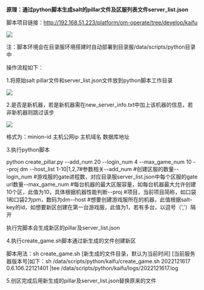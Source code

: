 **原理：通过python脚本生成salt的pillar文件及区服列表文件server_list.json**

脚本项目链接：[<u>http://192.168.51.223/platform/om-operate/tree/develop/kaifu</u>](http://192.168.51.223/platform/om-operate/tree/develop/kaifu)

![](https://cdn.nlark.com/yuque/0/2024/png/43288467/1713176500397-8c590853-5c6a-46e7-af43-a162406d857b.png)

注：脚本环境会在目录服环境搭建时自动部署到目录服/data/scripts/python目录中

操作流程如下：

1.将原始salt pillar文件和server_list.json文件放到python脚本工作目录

![](https://cdn.nlark.com/yuque/0/2024/png/43288467/1713176500598-295f34e6-81ba-445c-b8a8-83f7e5661d01.png)

2.是否是新机器，若是新机器需在new_server_info.txt中加上该机器的信息，若非新机器则跳过该步

![](https://cdn.nlark.com/yuque/0/2024/png/43288467/1713176500792-ff086c6e-c4e5-4591-9b73-466b190a8eaf.png)

格式为：minion-id 主机公网ip 主机域名 数据库地址

3.执行python脚本

python create_pillar.py  --add_num 20 --login_num 4 --max_game_num 10 --proj dm --host_list 1-10|1,2,7#参数相关--add_num #创建区服的数量--login_num  #游戏服的gate进程数，对应目录服server_list.json中每个区服的gate url数量--max_game_num  #每台机器的最大区服容量，如每台机器最大允许创建10个区，此值为10，具体根据机器性能判断--proj  #项目，当前项目简称，如口袋1和口袋2为pm，数码为dm--host  #想要创建游戏服所在的机器，此值根据salt-key的id，如想要新区创建在第一台游戏服，此值为1，若有多台，以逗号（','）隔开

执行完脚本会生成新区的pillar及server_list.json

4.执行create_game.sh脚本通过新生成的文件创建新区

脚本用法：sh create_game.sh [新生成的文件目录，默认为当前时间] [当前服务器版本号]如下：sh /data/scripts/python/kaifu/create_game.sh 2022121617 0.6.106.22121401 |tee /data/scripts/python/kaifu/logs/2022121617.log

5.创区完成后用新生成的pillar及server_list.json替换原来的文件

